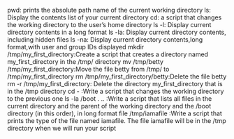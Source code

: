 pwd: prints the absolute path name of the current working directory
ls: Display the contents list of your current directory
cd:  a script that changes the working directory to the user’s home directory
ls -l: Display current directory contents in a long format
ls -la: Display current directory contents, including hidden files
ls -na: Display current directory contents,long format,with user and group IDs displayed
mkdir /tmp/my_first_directory:Create a script that creates a directory named my_first_directory in the /tmp/ directory
mv /tmp/betty /tmp/my_first_directory:Move the file betty from /tmp/ to /tmp/my_first_directory
rm /tmp/my_first_directory/betty:Delete the file betty
rm -r /tmp/my_first_directory: Delete the directory my_first_directory that is in the /tmp directory
cd - :Write a script that changes the working directory to the previous one
ls -la /boot . .. :Write a script that lists all files in the current directory and the parent of the working directory and the /boot directory (in this order), in long format
file /tmp/iamafile :Write a script that prints the type of the file named iamafile. The file iamafile will be in the /tmp directory when we will run your script
